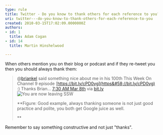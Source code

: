 ```yaml
---
type: rule
title: Twitter - Do you know to thank others for each reference to you?
uri: twitter---do-you-know-to-thank-others-for-each-reference-to-you
created: 2010-03-15T17:02:09.0000000Z
authors:
- id: 1
  title: Adam Cogan
- id: 14
  title: Martin Hinshelwood

---
```


 
​When others mention you on their blog or podcast and if they re-tweet you then you should always thank them:


> @[briankel](http&#58;//twitter.com/briankel) said something nice about me in his 100th This Week On Channel 9 episode        [https://bit.ly/cPD0vg](https&#58;//bit.ly/cPD0vg) :) Thanks Brian...        [7:30 AM Mar 8th](http&#58;//twitter.com/MrHinsh/status/10160987074)       via        [bit.ly](https&#58;//bitly.com/)![](/_LAYOUTS/15/Images/SSW/external.gif "You are now leaving SSW")
> 
> **Figure: Good example, always thanking someone is not just good practice and polite, you both get Google juice as well.
> 
>  **


Remember to say something constructive and not just "thanks".
 ​​​ 
